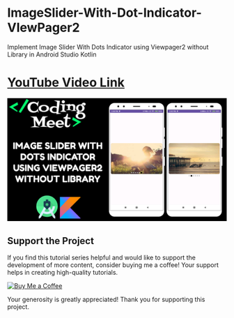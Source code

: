 # ImageSlider-With-Dot-Indicator-VIewPager2
Implement Image Slider With Dots Indicator using Viewpager2 without Library in Android Studio Kotlin

# [YouTube Video Link](https://youtu.be/iVVTpf3HKm4)

![WebView To App](image/img1.png)


## Support the Project

If you find this tutorial series helpful and would like to support the development of more content, consider buying me a coffee! Your support helps in creating high-quality tutorials.

[![Buy Me a Coffee](https://img.shields.io/badge/Buy%20Me%20a%20Coffee-Donate-orange?style=for-the-badge&logo=buy-me-a-coffee)](https://www.buymeacoffee.com/codingmeet)

Your generosity is greatly appreciated! Thank you for supporting this project.
